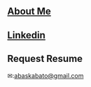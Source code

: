 ## [About Me]( http://tiny.cc/7hj8tz)
## [Linkedin](https://www.linkedin.com/in/abas-kabato/)
## Request Resume
✉:abaskabato@gmail.com











